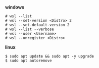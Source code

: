 **windows**
```terminal
# wsl --list
# wsl --set-version <Distro> 2
# wsl --set-default-version 2
# wsl --list --verbose
# wsl --user <Username>
# wsl --unregister <Distro>
```
**linux**
```terminal
$ sudo apt update && sudo apt -y upgrade
$ sudo apt autoremove
```
